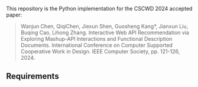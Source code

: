 This repository is the Python implementation for the CSCWD 2024 accepted paper:
> Wanjun Chen, QiqiChen, Jiexun Shen, Guosheng Kang*, Jianxun Liu, Buqing Cao, Lihong Zhang. Interactive Web API Recommendation via Exploring Mashup-API Interactions and Functional Description Documents. International Conference on Computer Supported Cooperative Work in Design. IEEE Computer Society, pp. 121-126, 2024.

## Requirements
